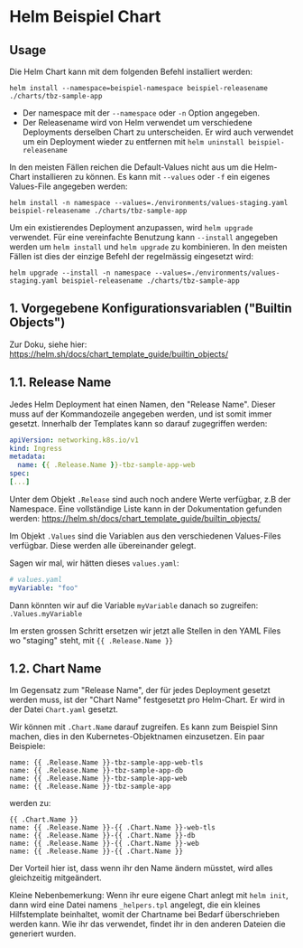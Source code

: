 # Helm Beispiel Chart

## Usage

Die Helm Chart kann mit dem folgenden Befehl installiert werden:

```
helm install --namespace=beispiel-namespace beispiel-releasename ./charts/tbz-sample-app
```

- Der namespace mit der `--namespace` oder `-n` Option angegeben. 
- Der Releasename wird von Helm verwendet um verschiedene Deployments derselben Chart zu unterscheiden. Er wird auch verwendet um ein Deployment wieder zu entfernen mit `helm uninstall beispiel-releasename`

In den meisten Fällen reichen die Default-Values nicht aus um die Helm-Chart installieren zu können. Es kann mit `--values` oder `-f` ein eigenes Values-File angegeben werden:

```
helm install -n namespace --values=./environments/values-staging.yaml beispiel-releasename ./charts/tbz-sample-app
```

Um ein existierendes Deployment anzupassen, wird `helm upgrade` verwendet. Für eine vereinfachte Benutzung kann `--install` angegeben werden um `helm install` und `helm upgrade` zu kombinieren. In den meisten Fällen ist dies der einzige Befehl der regelmässig eingesetzt wird:

```
helm upgrade --install -n namespace --values=./environments/values-staging.yaml beispiel-releasename ./charts/tbz-sample-app
```

## 1. Vorgegebene Konfigurationsvariablen ("Builtin Objects")

Zur Doku, siehe hier: https://helm.sh/docs/chart_template_guide/builtin_objects/

## 1.1. Release Name

Jedes Helm Deployment hat einen Namen, den "Release Name". Dieser muss auf der Kommandozeile angegeben werden, und ist somit immer gesetzt. Innerhalb der Templates kann so darauf zugegriffen werden:

```yaml
apiVersion: networking.k8s.io/v1
kind: Ingress
metadata:
  name: {{ .Release.Name }}-tbz-sample-app-web
spec:
[...]
```

Unter dem Objekt `.Release` sind auch noch andere Werte verfügbar, z.B der Namespace. Eine vollständige Liste kann in der Dokumentation gefunden werden: https://helm.sh/docs/chart_template_guide/builtin_objects/

Im Objekt `.Values` sind die Variablen aus den verschiedenen Values-Files verfügbar. Diese werden alle übereinander gelegt.

Sagen wir mal, wir hätten dieses `values.yaml`:

```yaml
# values.yaml
myVariable: "foo"
```
Dann könnten wir auf die Variable `myVariable` danach so zugreifen: `.Values.myVariable`

Im ersten grossen Schritt ersetzen wir jetzt alle Stellen in den YAML Files wo "staging" steht, mit `{{ .Release.Name }}`

## 1.2. Chart Name

Im Gegensatz zum "Release Name", der für jedes Deployment gesetzt werden muss, ist der "Chart Name" festgesetzt pro Helm-Chart. Er wird in der Datei `Chart.yaml` gesetzt.

Wir können mit `.Chart.Name` darauf zugreifen. Es kann zum Beispiel Sinn machen, dies in den Kubernetes-Objektnamen einzusetzen. Ein paar Beispiele:

```
name: {{ .Release.Name }}-tbz-sample-app-web-tls
name: {{ .Release.Name }}-tbz-sample-app-db
name: {{ .Release.Name }}-tbz-sample-app-web
name: {{ .Release.Name }}-tbz-sample-app
```

werden zu:

```
{{ .Chart.Name }}
name: {{ .Release.Name }}-{{ .Chart.Name }}-web-tls
name: {{ .Release.Name }}-{{ .Chart.Name }}-db
name: {{ .Release.Name }}-{{ .Chart.Name }}-web
name: {{ .Release.Name }}-{{ .Chart.Name }}
```

Der Vorteil hier ist, dass wenn ihr den Name ändern müsstet, wird alles gleichzeitig mitgeändert. 

Kleine Nebenbemerkung: Wenn ihr eure eigene Chart anlegt mit `helm init`, dann wird eine Datei namens `_helpers.tpl` angelegt, die ein kleines Hilfstemplate beinhaltet, womit der Chartname bei Bedarf überschrieben werden kann. Wie ihr das verwendet, findet ihr in den anderen Dateien die generiert wurden. 


